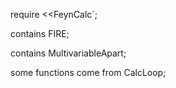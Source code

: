 require <<FeynCalc`;

contains FIRE;

contains MultivariableApart;

some functions come from CalcLoop;
